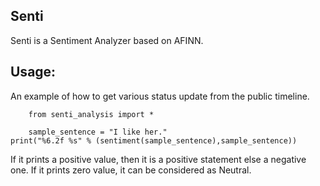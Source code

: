 Senti
---------

Senti is a Sentiment Analyzer based on AFINN.

Usage:
------

An example of how to get various status update from the public timeline.

    	from senti_analysis import *

    	sample_sentence = "I like her."
	print("%6.2f %s" % (sentiment(sample_sentence),sample_sentence))

If it prints a positive value, then it is a positive statement else a negative one.
If it prints zero value, it can be considered as Neutral.


